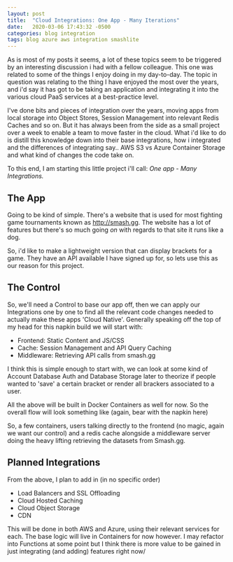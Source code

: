 ```yaml
---
layout: post
title:  "Cloud Integrations: One App - Many Iterations"
date:   2020-03-06 17:43:32 -0500
categories: blog integration
tags: blog azure aws integration smashlite
---
```

As is most of my posts it seems, a lot of these topics seem to be triggered by an interesting discussion i had with a fellow colleague. This one was related to some of the things I enjoy doing in my day-to-day. The topic in question was relating to the thing I have enjoyed the most over the years, and i'd say it has got to be taking an application and integrating it into the various cloud PaaS services at a best-practice level.

I've done bits and pieces of integration over the years, moving apps from local storage into Object Stores, Session Management into relevant Redis Caches and so on. But it has always been from the side as a small project over a week to enable a team to move faster in the cloud. What i'd like to do is distill this knowledge down into their base integrations, how i integrated and the differences of integrating say.. AWS S3 vs Azure Container Storage and what kind of changes the code take on.

To this end, I am starting this little project i'll call: *One app - Many Integrations.*

## The App
Going to be kind of simple. There's a website that is used for most fighting game tournaments known as <http://smash.gg>. The website has a lot of features but there's so much going *on* with regards to that site it runs like a dog.

So, i'd like to make a lightweight version that can display brackets for a game. They have an API available I have signed up for, so lets use this as our reason for this project.

## The Control
So, we'll need a Control to base our app off, then we can apply our Integrations one by one to find all the relevant code changes needed to actually make these apps 'Cloud Native'. Generally speaking off the top of my head for this napkin build we will start with:

- Frontend: Static Content and JS/CSS
- Cache: Session Management and API Query Caching
- Middleware: Retrieving API calls from smash.gg

I think this is simple enough to start with, we can look at some kind of Account Database Auth and Database Storage later to theorize if people wanted to 'save' a certain bracket or render all brackers associated to a user.

All the above will be built in Docker Containers as well for now. So the overall flow will look something like (again, bear with the napkin here)


So, a few containers, users talking directly to the frontend (no magic, again we want our control) and a redis cache alongside a middleware server doing the heavy lifting retrieving the datasets from Smash.gg.

## Planned Integrations
From the above, I plan to add in (in no specific order)

- Load Balancers and SSL Offloading
- Cloud Hosted Caching
- Cloud Object Storage
- CDN

This will be done in both AWS and Azure, using their relevant services for each. The base logic will live in Containers for now however. I may refactor into Functions at some point but I think there is more value to be gained in just integrating (and adding) features right now/


